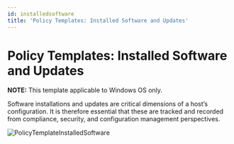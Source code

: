 ```yaml
---
id: installedsoftware
title: 'Policy Templates: Installed Software and Updates'
---
```


# Policy Templates: Installed Software and Updates

**NOTE:** This template applicable to Windows OS only.

Software installations and updates are critical dimensions of a host’s configuration. It is therefore essential that these are tracked and recorded from compliance, security, and configuration management perspectives.

![PolicyTemplateInstalledSoftware](/img/changetracker/admin/PolicyTemplateInstalledSoftware.png "PolicyTemplateInstalledSoftware")